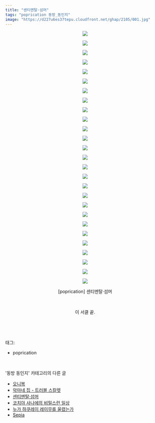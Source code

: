 ```yaml
---
title: "센티멘탈·섬머"
tags: "poprication 동방_동인지"
image: "https://d227u6es37tepu.cloudfront.net/ghap/2105/001.jpg"
---
```

<div class="article">
<p style="text-align: center; clear: none; float: none;"><img src="{{ site.imgserver6 }}/ghap/2105/001.jpg"/></p>
<p style="text-align: center; clear: none; float: none;"><img src="{{ site.imgserver6 }}/ghap/2105/002.jpg"/></p>
<p style="text-align: center; clear: none; float: none;"><img src="{{ site.imgserver6 }}/ghap/2105/003.jpg"/></p>
<p style="text-align: center; clear: none; float: none;"><img src="{{ site.imgserver6 }}/ghap/2105/004.jpg"/></p>
<p style="text-align: center; clear: none; float: none;"><img src="{{ site.imgserver6 }}/ghap/2105/005.jpg"/></p>
<p style="text-align: center; clear: none; float: none;"><img src="{{ site.imgserver6 }}/ghap/2105/006.jpg"/></p>
<p style="text-align: center; clear: none; float: none;"><img src="{{ site.imgserver6 }}/ghap/2105/007.jpg"/></p>
<p style="text-align: center; clear: none; float: none;"><img src="{{ site.imgserver6 }}/ghap/2105/008.jpg"/></p>
<p style="text-align: center; clear: none; float: none;"><img src="{{ site.imgserver6 }}/ghap/2105/009.jpg"/></p>
<p style="text-align: center; clear: none; float: none;"><img src="{{ site.imgserver6 }}/ghap/2105/010.jpg"/></p>
<p style="text-align: center; clear: none; float: none;"><img src="{{ site.imgserver6 }}/ghap/2105/011.jpg"/></p>
<p style="text-align: center; clear: none; float: none;"><img src="{{ site.imgserver6 }}/ghap/2105/012.jpg"/></p>
<p style="text-align: center; clear: none; float: none;"><img src="{{ site.imgserver6 }}/ghap/2105/013.jpg"/></p>
<p style="text-align: center; clear: none; float: none;"><img src="{{ site.imgserver6 }}/ghap/2105/014.jpg"/></p>
<p style="text-align: center; clear: none; float: none;"><img src="{{ site.imgserver6 }}/ghap/2105/015.jpg"/></p>
<p style="text-align: center; clear: none; float: none;"><img src="{{ site.imgserver6 }}/ghap/2105/016.jpg"/></p>
<p style="text-align: center; clear: none; float: none;"><img src="{{ site.imgserver6 }}/ghap/2105/017.jpg"/></p>
<p style="text-align: center; clear: none; float: none;"><img src="{{ site.imgserver6 }}/ghap/2105/018.jpg"/></p>
<p style="text-align: center; clear: none; float: none;"><img src="{{ site.imgserver6 }}/ghap/2105/019.jpg"/></p>
<p style="text-align: center; clear: none; float: none;"><img src="{{ site.imgserver6 }}/ghap/2105/020.jpg"/></p>
<p style="text-align: center; clear: none; float: none;"><img src="{{ site.imgserver6 }}/ghap/2105/021.jpg"/></p>
<p style="text-align: center; clear: none; float: none;"><img src="{{ site.imgserver6 }}/ghap/2105/022.jpg"/></p>
<p style="text-align: center; clear: none; float: none;"><img src="{{ site.imgserver6 }}/ghap/2105/023.jpg"/></p>
<p style="text-align: center; clear: none; float: none;"><img src="{{ site.imgserver6 }}/ghap/2105/024.jpg"/></p>
<p style="text-align: center; clear: none; float: none;"><img src="{{ site.imgserver6 }}/ghap/2105/025.jpg"/></p>
<p style="text-align: center; clear: none; float: none;"><img src="{{ site.imgserver6 }}/ghap/2105/026.jpg"/></p>
<p style="text-align: center; clear: none; float: none;"><img src="{{ site.imgserver6 }}/ghap/2105/027.jpg"/></p>
<p style="text-align: center; clear: none; float: none;">[poprication] 센티멘탈·섬머</p>
<p style="text-align: center; clear: none; float: none;"><br/></p>
<p style="text-align: center; clear: none; float: none;">이 서클 끝.</p>
<p><br/></p>
</div><br/>
<div class="tagTrail">
<p>태그: </p>
<ul>
<li>poprication</li>
</ul>
</div><br/>
<div class="another">
<p>'동방 동인지' 카테고리의 다른 글</p>
<ul>
<li><a href="/ghap_2109">오니복</a></li>
<li><a href="/ghap_2106">악마네 집 - 트러블 스칼렛</a></li>
<li><a href="/ghap_2105">센티멘탈·섬머</a></li>
<li><a href="/ghap_2104">코치야 사나에의 비밀스런 일상</a></li>
<li><a href="/ghap_2102">누가 하쿠레이 레이무를 울렸는가</a></li>
<li><a href="/ghap_2100">Sepia</a></li>
</ul>
</div><br/>
<div class="cb_module cb_fluid">
<div class="cb_wrt cb_profile">
</div><!-- commentList close -->
</div><br/>
